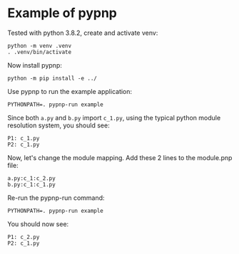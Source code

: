 # Example of pypnp

Tested with python 3.8.2, create and activate venv:

```shell
python -m venv .venv
. .venv/bin/activate
```

Now install pypnp:

```shell
python -m pip install -e ../
```

Use pypnp to run the example application:

```shell
PYTHONPATH=. pypnp-run example
```

Since both `a.py` and `b.py` import `c_1.py`, using the typical python module resolution system, you should see:

```
P1: c_1.py
P2: c_1.py
```

Now, let's change the module mapping. Add these 2 lines to the module.pnp file:

```
a.py:c_1:c_2.py
b.py:c_1:c_1.py
```

Re-run the pypnp-run command:

```shell
PYTHONPATH=. pypnp-run example
```

You should now see:

```
P1: c_2.py
P2: c_1.py
```
